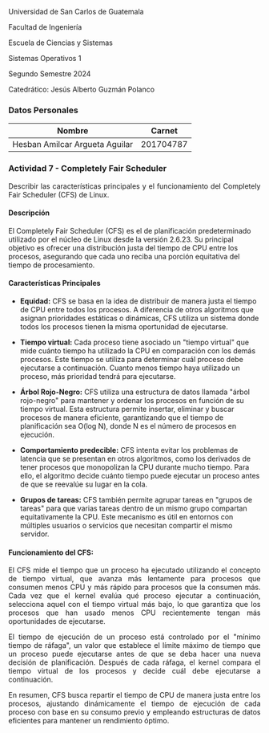 <p> Universidad de San Carlos de Guatemala </p>
<p> Facultad de Ingeniería </p> 
<p> Escuela de Ciencias y Sistemas </p>
<p> Sistemas Operativos 1 </p>
<p> Segundo Semestre 2024 </p>
<p> Catedrático: Jesús Alberto Guzmán Polanco </p>

### Datos Personales
Nombre                              | Carnet
----------------------------------- | -------------
Hesban Amilcar Argueta Aguilar      | 201704787

### Actividad 7 - Completely Fair Scheduler

<p style="text-align: justify;">
Describir las características principales y el funcionamiento del Completely Fair Scheduler (CFS) de Linux. 
</p>

#### **Descripción**

El Completely Fair Scheduler (CFS) es el de planificación predeterminado utilizado por el núcleo de Linux desde la versión 2.6.23. Su principal objetivo es ofrecer una distribución justa del tiempo de CPU entre los procesos, asegurando que cada uno reciba una porción equitativa del tiempo de procesamiento.


#### **Características Principales**

- **Equidad:** CFS se basa en la idea de distribuir de manera justa el tiempo de CPU entre todos los procesos. A diferencia de otros algoritmos que asignan prioridades estáticas o dinámicas, CFS utiliza un sistema donde todos los procesos tienen la misma oportunidad de ejecutarse.

- **Tiempo virtual:** Cada proceso tiene asociado un "tiempo virtual" que mide cuánto tiempo ha utilizado la CPU en comparación con los demás procesos. Este tiempo se utiliza para determinar cuál proceso debe ejecutarse a continuación. Cuanto menos tiempo haya utilizado un proceso, más prioridad tendrá para ejecutarse.

- **Árbol Rojo-Negro:** CFS utiliza una estructura de datos llamada "árbol rojo-negro" para mantener y ordenar los procesos en función de su tiempo virtual. Esta estructura permite insertar, eliminar y buscar procesos de manera eficiente, garantizando que el tiempo de planificación sea O(log N), donde N es el número de procesos en ejecución.

- **Comportamiento predecible:** CFS intenta evitar los problemas de latencia que se presentan en otros algoritmos, como los derivados de tener procesos que monopolizan la CPU durante mucho tiempo. Para ello, el algoritmo decide cuánto tiempo puede ejecutar un proceso antes de que se reevalúe su lugar en la cola.

- **Grupos de tareas:** CFS también permite agrupar tareas en "grupos de tareas" para que varias tareas dentro de un mismo grupo compartan equitativamente la CPU. Este mecanismo es útil en entornos con múltiples usuarios o servicios que necesitan compartir el mismo servidor.


#### Funcionamiento del CFS:

<p style="text-align: justify;">
El CFS mide el tiempo que un proceso ha ejecutado utilizando el concepto de tiempo virtual, que avanza más lentamente para procesos que consumen menos CPU y más rápido para procesos que la consumen más. Cada vez que el kernel evalúa qué proceso ejecutar a continuación, selecciona aquel con el tiempo virtual más bajo, lo que garantiza que los procesos que han usado menos CPU recientemente tengan más oportunidades de ejecutarse.
</p>

<p style="text-align: justify;">
El tiempo de ejecución de un proceso está controlado por el "mínimo tiempo de ráfaga", un valor que establece el límite máximo de tiempo que un proceso puede ejecutarse antes de que se deba hacer una nueva decisión de planificación. Después de cada ráfaga, el kernel compara el tiempo virtual de los procesos y decide cuál debe ejecutarse a continuación.
</p>

<p style="text-align: justify;">
En resumen, CFS busca repartir el tiempo de CPU de manera justa entre los procesos, ajustando dinámicamente el tiempo de ejecución de cada proceso con base en su consumo previo y empleando estructuras de datos eficientes para mantener un rendimiento óptimo.
</p>